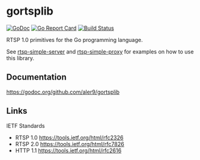 
# gortsplib

[![GoDoc](https://godoc.org/github.com/aler9/gortsplib?status.svg)](https://godoc.org/github.com/aler9/gortsplib)
[![Go Report Card](https://goreportcard.com/badge/github.com/aler9/gortsplib)](https://goreportcard.com/report/github.com/aler9/gortsplib)
[![Build Status](https://travis-ci.org/aler9/gortsplib.svg?branch=master)](https://travis-ci.org/aler9/gortsplib)

RTSP 1.0 primitives for the Go programming language.

See [rtsp-simple-server](https://github.com/aler9/rtsp-simple-server) and [rtsp-simple-proxy](https://github.com/aler9/rtsp-simple-proxy) for examples on how to use this library.

## Documentation

https://godoc.org/github.com/aler9/gortsplib

## Links

IETF Standards
* RTSP 1.0 https://tools.ietf.org/html/rfc2326
* RTSP 2.0 https://tools.ietf.org/html/rfc7826
* HTTP 1.1 https://tools.ietf.org/html/rfc2616
